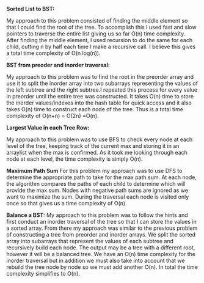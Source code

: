 **Sorted List to BST:** 

My approach to this problem consisted of finding the middle element so that I could find the root of the tree. To accomplish this I used fast and slow pointers to traverse the entire list giving us so far O(n) time complexity. After finding the middle element, I used recursion to do the same for each child, cutting n by half each time I make a recursive call. I believe this gives a total time complexity of O(n log(n)). 

**BST from preoder and inorder traversal:** 

My approach to this problem was to find the root in the preorder array and use it to split the inorder array into two subarrays representing the values of the left subtree and the right subtree.I repeated this process for every value in preorder until the entire tree was constructed. It takes O(n) time to store the inorder values/indexes into the hash table for quick access and it also takes O(n) time to construct each node of the tree. Thus is a total time complexity of O(n+n) = O(2n) =O(n). 

**Largest Value in each Tree Row:** 

My approach to this problem was to use BFS to check every node at each level of the tree, keeping track of the current max and storing it in an arraylist when the max is confirmed. As it took me looking through each node at each level, the time complexity is simply O(n). 

**Maximum Path Sum**
For this problem my approach was to use DFS to determine the appropriate path to take for the max path sum. At each node, the algorithm compares the paths of each child to determine which will provide the max sum. Nodes with negative path sums are ignored as we want to maximize the sum.  During the traversal each node is visited only once so that gives us a time complexity of O(n). 

**Balance a BST:**
My approach to this problem was to follow the hints and first conduct an inorder traversal of the tree so that I can store the values in a sorted array. From there my approach was similar to the previous problem of constructing a tree from preorder and inorder arrays. We split the sorted array into subarrays that represent the values of each subtree and recursively build each node. The output may be a tree with a different root, however it will be a balanced tree. We have an O(n) time complexity for the inorder traversal but in addition we must also take into account that we rebuild the tree node by node so we must add another O(n). In total the time complexity simplifies to O(n). 